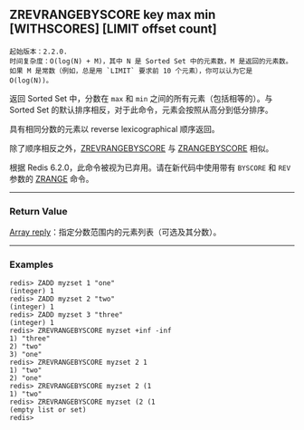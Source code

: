 ## ZREVRANGEBYSCORE key max min [WITHSCORES] [LIMIT offset count]

    起始版本：2.2.0.
    时间复杂度：O(log(N) + M)，其中 N 是 Sorted Set 中的元素数，M 是返回的元素数。如果 M 是常数（例如，总是用 `LIMIT` 要求前 10 个元素），你可以认为它是 O(log(N))。

返回 Sorted Set 中，分数在 `max` 和 `min` 之间的所有元素（包括相等的）。与 Sorted Set 的默认排序相反，对于此命令，元素会按照从高分到低分排序。

具有相同分数的元素以 reverse lexicographical 顺序返回。

除了顺序相反之外，[ZREVRANGEBYSCORE](ZREVRANGEBYSCORE.md) 与 [ZRANGEBYSCORE](ZRANGEBYSCORE.md) 相似。

根据 Redis 6.2.0，此命令被视为已弃用。请在新代码中使用带有 `BYSCORE` 和 `REV` 参数的 [ZRANGE](ZRANGE.md) 命令。

---

### Return Value

[Array reply](../topics/protocol.md#resp-arrays)：指定分数范围内的元素列表（可选及其分数）。

---

### Examples

```
redis> ZADD myzset 1 "one"
(integer) 1
redis> ZADD myzset 2 "two"
(integer) 1
redis> ZADD myzset 3 "three"
(integer) 1
redis> ZREVRANGEBYSCORE myzset +inf -inf
1) "three"
2) "two"
3) "one"
redis> ZREVRANGEBYSCORE myzset 2 1
1) "two"
2) "one"
redis> ZREVRANGEBYSCORE myzset 2 (1
1) "two"
redis> ZREVRANGEBYSCORE myzset (2 (1
(empty list or set)
redis> 
```